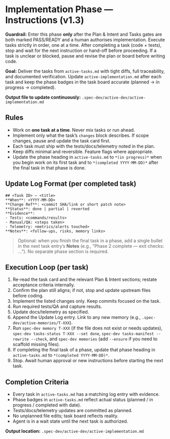 # Implementation Phase — Instructions (v1.3)

**Guardrail:** Enter this phase **only** after the Plan & Intent and Tasks gates are both marked PASS/READY and a human authorises implementation. Execute tasks strictly in order, one at a time. After completing a task (code + tests), stop and wait for the next instruction or hand-off before proceeding. If a task is unclear or blocked, pause and revise the plan or board before writing code.

**Goal:** Deliver the tasks from `active-tasks.md` with tight diffs, full traceability, and documented verification. Update `active-implementation.md` after each task and keep the phase badges in the task board accurate (planned → in progress → completed).

**Output file to update continuously:** `.spec-dev/active-dev/active-implementation.md`

## Rules

- Work on **one task at a time**. Never mix tasks or run ahead.
- Implement only what the task’s `changes` block describes. If scope changes, pause and update the task card first.
- Each task must ship with the tests/docs/telemetry noted in the plan.
- Keep diffs minimal and reversible. Feature flags where appropriate.
- Update the phase heading in `active-tasks.md` to `*(in progress)*` when you begin work on its first task and to `*(completed YYYY-MM-DD)*` after the final task in that phase is done.

## Update Log Format (per completed task)

```
## <Task ID> — <title>
**When**: <YYYY-MM-DD>
**Change Ref**: <commit SHA/link or short patch note>
**Status**: done | partial | reverted
**Evidence**:
- Tests: <commands/results>
- Manual/QA: <steps taken>
- Telemetry: <metrics/alerts touched>
**Notes**: <follow-ups, risks, memory links>
```

> Optional: when you finish the final task in a phase, add a single bullet in the next task entry’s **Notes** (e.g., “Phase 2 complete — exit checks: …”). No separate phase section is required.

## Execution Loop (per task)

1. Re-read the task card and the relevant Plan & Intent sections; restate acceptance criteria internally.
2. Confirm the plan still aligns; if not, stop and update upstream files before coding.
3. Implement the listed changes only. Keep commits focused on the task.
4. Run required tests/QA and capture results.
5. Update docs/telemetry as specified.
6. Append the Update Log entry. Link to any new memory (e.g., `.spec-dev/active-memories/T-XXX`).
7. Run `spec-dev memory T-XXX` (if the file does not exist or needs updates),
   `spec-dev tasks-status T-XXX --set done`, `spec-dev tasks-manifest --rewrite --check`,
   and `spec-dev memories` (add `--ensure` if you need to scaffold missing files).
8. If completing the final task of a phase, update that phase heading in `active-tasks.md` to `*(completed YYYY-MM-DD)*`.
9. Stop. Await human approval or new instructions before starting the next task.

## Completion Criteria

- Every task in `active-tasks.md` has a matching log entry with evidence.
- Phase badges in `active-tasks.md` reflect actual status (planned / in progress / completed with date).
- Tests/docs/telemetry updates are committed as planned.
- No unplanned file edits; task board reflects reality.
- Agent is in a wait state until the next task is authorized.

**Output location:** `.spec-dev/active-dev/active-implementation.md`
